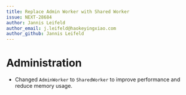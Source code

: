 ```yaml
---
title: Replace Admin Worker with Shared Worker
issue: NEXT-28684
author: Jannis Leifeld
author_email: j.leifeld@haokeyingxiao.com
author_github: Jannis Leifeld
---
```

# Administration
* Changed `AdminWorker` to `SharedWorker` to improve performance and reduce memory usage.
